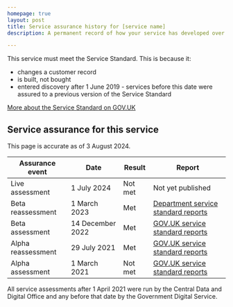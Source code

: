 ```yaml
---
homepage: true
layout: post
title: Service assurance history for [service name]
description: A permanent record of how your service has developed over time.

---
```


This service must meet the Service Standard. This is because it:
- changes a customer record
- is built, not bought
- entered discovery after 1 June 2019 - services before this date were assured to a previous version of the Service Standard

[More about the Service Standard on GOV.UK](https://www.gov.uk/service-manual/service-standard)


## Service assurance for this service

This page is accurate as of 3 August 2024.

| Assurance event     | Date           | Result      | Report |
| --------- | -----------  | ----------- | ------ |
| Live assessment  | 1 July 2024             | Not met  | Not yet published |
| Beta reassessment | 1 March 2023   | Met      | [Department service standard reports](https://www.gov.uk/service-manual/service-standard) |
| Beta assessment | 14 December 2022   | Met      | [GOV.UK service standard reports](https://www.gov.uk/service-manual/service-standard) |
| Alpha reassessment | 29 July 2021   | Met      | [GOV.UK service standard reports](https://www.gov.uk/service-manual/service-standard) |
| Alpha assessment | 1 March 2021   | Not met  | [GOV.UK service standard reports](https://www.gov.uk/service-manual/service-standard) |

All service assessments after 1 April 2021 were run by the Central Data and Digital Office and any before that date by the Government Digital Service.
